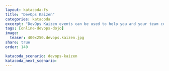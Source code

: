 ```yaml
---
layout: katacoda-fs
title: "DevOps Kaizen"
categories: katacoda
excerpt: "DevOps Kaizen events can be used to help you and your team continuously improve your development processes."
tags: [online-devops-dojo]
image:
  teaser: 400x250.devops.kaizen.jpg
share: true
order: 140

katacoda_scenario: devops-kaizen
katacoda_next_scenario:
---
```


<script src="//katacoda.com/embed.js"></script>
<div id="katacoda-scenario-1"
    data-katacoda-id="{{ site.katacoda_account }}/courses/{{ site.katacoda_course }}/{{ page.katacoda_scenario }}"
    data-katacoda-ctatext="Continue Online DevOps Dojo"
    data-katacoda-color="004d7f"
    data-katacoda-font="Arial"
    data-katacoda-fontheader="Arial"
    style="height: calc(100vh); width: (100% - 68px); padding-top: 55px;"></div>
<br>